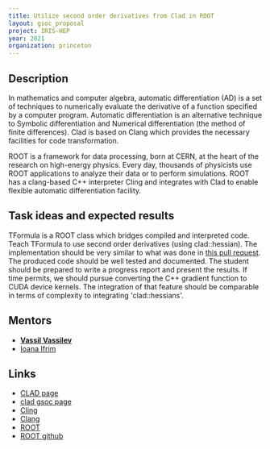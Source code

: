 ```yaml
---
title: Utilize second order derivatives from Clad in ROOT
layout: gsoc_proposal
project: IRIS-HEP
year: 2021
organization: princeton
---
```


## Description

In mathematics and computer algebra, automatic differentiation (AD) is a set of
techniques to numerically evaluate the derivative of a function specified by a
computer program. Automatic differentiation is an alternative technique to
Symbolic differentiation and Numerical differentiation (the method of finite
differences). Clad is based on Clang which provides the necessary facilities for
code transformation.

ROOT is a framework for data processing, born at CERN, at the heart of the
research on high-energy physics. Every day, thousands of physicists use ROOT
applications to analyze their data or to perform simulations. ROOT has a
clang-based C++ interpreter Cling and integrates with Clad to enable flexible
automatic differentiation facility.

## Task ideas and expected results

TFormula is a ROOT class which bridges compiled and interpreted code. Teach
TFormula to use second order derivatives (using clad::hessian). The
implementation should be very similar to what was done in
[this pull request](https://github.com/root-project/root/pull/2745). The
produced code should be well tested and documented. The student should be
prepared to write a progress report and present the results. If time permits, we
should pursue converting the C++ gradient function to CUDA device kernels. The
integration of that feature should be comparable in terms of complexity to
integrating 'clad::hessians'.

## Mentors

- **[Vassil Vassilev](mailto:vvasilev@cern.ch)**
- [Ioana Ifrim](mailto:ioana.ifrim@cern.ch)

## Links

- [CLAD page](https://compiler-research.org/clad/)
- [clad gsoc page](https://github.com/vgvassilev/clad/wiki/GSoC-2021)
- [Cling](https://rawgit.com/root-project/cling/master/www/index.html)
- [Clang](http://clang.llvm.org)
- [ROOT](http://root.cern)
- [ROOT github](https://github.com/root-project/root)
